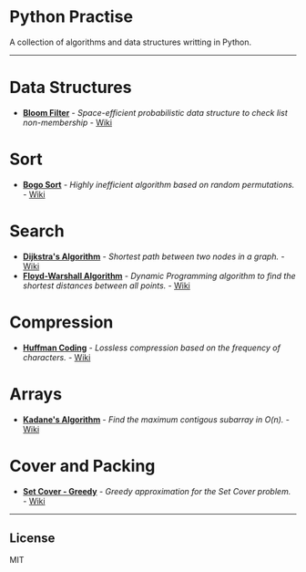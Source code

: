 # Python Practise

A collection of algorithms and data structures writting in Python.

---
# Data Structures

  - **[Bloom Filter](https://github.com/Samalot/python-practice/blob/master/Data%20Structures/Bloom_Filter.py)** - *Space-efficient probabilistic data structure to check list non-membership* - [Wiki](https://en.wikipedia.org/wiki/Bloom_filter)

# Sort
  - **[Bogo Sort](https://github.com/Samalot/python-practice/blob/master/Sort/Bogo_Sort.py)** - *Highly inefficient algorithm based on random permutations.* - [Wiki](https://en.wikipedia.org/wiki/Bogosort ) 
  
# Search

  - **[Dijkstra's Algorithm](https://github.com/Samalot/python-practice/blob/master/Search/Dijkstra.py)** - *Shortest path between two nodes in a graph.* - [Wiki](https://en.wikipedia.org/wiki/Dijkstra%27s_algorithm)
  - **[Floyd-Warshall Algorithm](https://github.com/Samalot/python-practice/blob/master/Search/Floyd_Warshall.py)** - *Dynamic Programming algorithm to find the shortest distances between all points.* - [Wiki](https://en.wikipedia.org/wiki/Floyd%E2%80%93Warshall_algorithm)
  
# Compression

  - **[Huffman Coding](https://github.com/Samalot/python-practice/blob/master/Compression/Huffman.py)** - *Lossless compression based on the frequency of characters.* - [Wiki](https://en.wikipedia.org/wiki/Huffman_coding)

# Arrays

  - **[Kadane's Algorithm](https://github.com/Samalot/python-practice/blob/master/Arrays/Kadane.py)** - *Find the maximum contigous subarray in O(n).* - [Wiki](https://en.wikipedia.org/wiki/Maximum_subarray_problem)

# Cover and Packing

  - **[Set Cover - Greedy](https://github.com/Samalot/python-practice/blob/master/Cover%20and%20Packing/Set_Cover_Greedy.py)** - *Greedy approximation for the Set Cover problem.* - [Wiki](https://en.wikipedia.org/wiki/Set_cover_problem)

---
License
----

MIT
